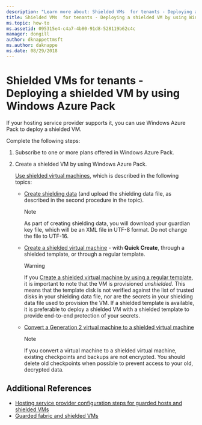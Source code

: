 ```yaml
---
description: "Learn more about: Shielded VMs  for tenants - Deploying a shielded VM by using Windows Azure Pack"
title: Shielded VMs  for tenants - Deploying a shielded VM by using Windows Azure Pack
ms.topic: how-to
ms.assetid: 095315e4-c4a7-4b80-91d8-528119b62c4c
manager: dongill
author: dknappettmsft
ms.author: daknappe
ms.date: 08/29/2018
---
```


# Shielded VMs  for tenants - Deploying a shielded VM by using Windows Azure Pack

If your hosting service provider supports it, you can use Windows Azure Pack to deploy a shielded VM.

Complete the following steps:

1. Subscribe to one or more plans offered in Windows Azure Pack.

2. Create a shielded VM by using Windows Azure Pack.

    [Use shielded virtual machines](/previous-versions/azure/windows-server-azure-pack/mt720674(v=technet.10)), which is described in the following topics:

   - [Create shielding data](/previous-versions/azure/windows-server-azure-pack/mt720672(v=technet.10)) (and upload the shielding data file, as described in the second procedure in the topic).

     > [!NOTE]
     > As part of creating shielding data, you will download your guardian key file, which will be an XML file in UTF-8 format. Do not change the file to UTF-16.

   - [Create a shielded virtual machine](/previous-versions/azure/windows-server-azure-pack/mt720673(v=technet.10)) - with **Quick Create**, through a shielded template, or through a regular template.

       > [!WARNING]
       > If you [Create a shielded virtual machine by using a regular template](/previous-versions/azure/windows-server-azure-pack/mt720673(v=technet.10)#Anchor_2), it is important to note that the VM is provisioned *unshielded*. This means that the template disk is not verified against the list of trusted disks in your shielding data file, nor are the secrets in your shielding data file used to provision the VM. If a shielded template is available, it is preferable to deploy a shielded VM with a shielded template to provide end-to-end protection of your secrets.

   - [Convert a Generation 2 virtual machine to a shielded virtual machine](/previous-versions/azure/windows-server-azure-pack/mt720670(v=technet.10))

       > [!NOTE]
       > If you convert a virtual machine to a shielded virtual machine, existing checkpoints and backups are not encrypted. You should delete old checkpoints when possible to prevent access to your old, decrypted data.

## Additional References

- [Hosting service provider configuration steps for guarded hosts and shielded VMs](guarded-fabric-configuration-scenarios-for-shielded-vms-overview.md)
- [Guarded fabric and shielded VMs](guarded-fabric-and-shielded-vms-top-node.md)


